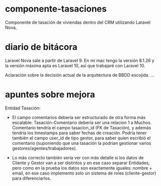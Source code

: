 # componente-tasaciones
Componente de tasación de viviendas dentro del CRM utilizando Laravel Nova,

# diario de bitácora
Laravel Nova sale a partir de Laravel 9. En mi mac tengo la versión 8.1.26 y la versión máxima apta es Laravel 10, así que trabajaré con Laravel 10.


Aclaración sobre la decisión actual de la arquitectura de BBDD escojida.
...

# apuntes sobre mejora

Entidad Tasación:
- El campo comentarios debería ser estructurado de otra forma más escalable: Tasación-Comentario debería ser una relacion 1 a Muchos. Comentario tendría el campo tasacion_id (FK de Tasación), y además tendría los timestamps para saber fechas de creación. Podría tener también el campo user_id de tipo gestor, para saber quien escribió el comentario (suponiendo que una tasación la podrían gestionar varios gestores/agentes/trabajadores).

- Lo más correcto también seria ver con más detalle si los datos de Cliente y Gestor van a ser distintos y en ese caso separar Entidades, pero como en la prueba los datos son exactamente iguales: nombre + email, en ese caso implemento solo un sistema de roles (cliente-gestor) para diferenciarlos.
